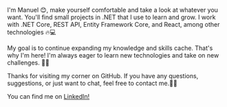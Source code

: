 I'm Manuel 😊, make yourself comfortable and take a look at whatever you want. You'll find small projects in .NET that I use to learn and grow. I work with .NET Core, REST API, Entity Framework Core, and React, among other technologies 🔥💻

My goal is to continue expanding my knowledge and skills cache. That's why I'm here! I'm always eager to learn new technologies and take on new challenges. 🎉😊

Thanks for visiting my corner on GitHub. If you have any questions, suggestions, or just want to chat, feel free to contact me.🚀👋

You can find me on [LinkedIn!](https://www.linkedin.com/in/manuelbusquier/)
